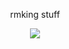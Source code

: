 <p align="center">
  rmking stuff
</p>
<p align="center">
  <img src="https://i.pinimg.com/564x/37/ae/c8/37aec8a97cf2d5b3f98454bcbd434a1f.jpg">
</p>
